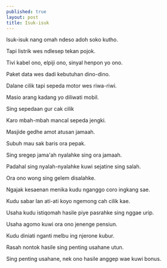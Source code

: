 ```yaml
---
published: true
layout: post
title: Isuk-isuk
---
```

Isuk-isuk nang omah ndeso adoh soko kutho. 

Tapi listrik wes ndlesep tekan pojok. 

Tivi kabel ono, elpiji ono, sinyal henpon yo ono. 

Paket data wes dadi kebutuhan dino-dino.


Dalane cilik tapi sepeda motor wes riwa-riwi.

Masio arang kadang yo diliwati mobil.

Sing sepedaan gur cak cilik

Karo mbah-mbah mancal sepeda jengki. 


Masjide gedhe amot atusan jamaah.

Subuh mau sak baris ora pepak.

Sing sregep jama'ah nyalahke sing ora jamaah.

Padahal sing nyalah-nyalahke kuwi sejatine sing salah.



Ora ono wong sing gelem disalahke.

Ngajak kesaenan menika kudu nganggo coro ingkang  sae.

Kudu sabar lan ati-ati koyo ngemong cah cilik kae.

Usaha kudu istiqomah  hasile piye pasrahke sing nggae urip. 


Usaha agomo kuwi ora ono jenenge pensiun. 

Kudu diniati nganti melbu ing njerone kubur. 

Rasah nontok hasile sing penting usahane utun. 

Sing penting usahane, nek ono hasile anggep wae kuwi bonus.